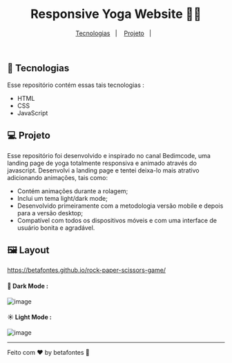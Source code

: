 <h1 align="center">Responsive Yoga Website 🧘🪷</h1>

<p align="center">
  <a href="#-tecnologias">Tecnologias</a>&nbsp;&nbsp;&nbsp;|&nbsp;&nbsp;&nbsp;
  <a href="#-projeto">Projeto</a>&nbsp;&nbsp;&nbsp;|&nbsp;&nbsp;&nbsp;
</p>

<br>

## 🚀 Tecnologias

Esse repositório contém essas tais tecnologias :

- HTML
- CSS
- JavaScript

## 💻 Projeto

Esse repositório foi desenvolvido e inspirado no canal Bedimcode, uma landing page de yoga totalmente responsiva e animado através do javascript. Desenvolvi a
landing page e tentei deixa-lo mais atrativo adicionando animações, tais como:

- Contém animações durante a rolagem;
- Inclui um tema light/dark mode;
- Desenvolvido primeiramente com a metodologia versão mobile e depois para a versão desktop;
- Compatível com todos os dispositivos móveis e com uma interface de usuário bonita e agradável.

## 🖼️ Layout

https://betafontes.github.io/rock-paper-scissors-game/

#### 🌙 Dark Mode :
![image](https://github.com/betafontes/yoga-website/assets/70981960/535305c3-9253-462d-8f42-8abe2bd4a7c9)


#### ☀️ Light Mode :
![image](https://github.com/betafontes/yoga-website/assets/70981960/6b38fb09-aac0-4c1c-ace5-46b1117e3e28)










<hr>

Feito com ♥ by betafontes :wave: 
